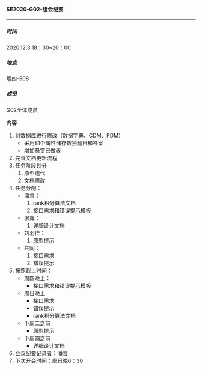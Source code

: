 #### SE2020-G02-组会纪要

-----

##### 时间

2020.12.3  18：30~20：00

##### 地点

理四-508

##### 成员

G02全体成员

**内容**

1. 对数据库进行修改（数据字典、CDM、PDM）
    * 采用81个属性储存数独题目和答案
    * 增加悬赏已做表
2. 完善文档更新流程
3. 任务阶段划分
    1. 原型迭代
    2. 文档修改
4. 任务分配：
    * 潘言：
        1. rank积分算法文档
        2. 接口需求和错误提示模板
    * 张鑫：
        1. 详细设计文档
    * 刘羽佳：
        1. 原型提示
    * 共同：
        1. 接口需求
        2. 错误提示
5. 按照截止时间：
    * 周四晚上：
        * 接口需求和错误提示模板
    * 周日晚上
        * 接口需求
        * 错误提示
        * rank积分算法文档
    * 下周二之前
        * 原型提示
    * 下周四之前
        * 详细设计文档
6. 会议纪要记录者：潘言
7. 下次开会时间：周日晚6：30